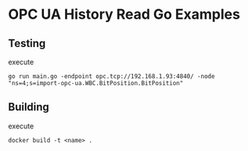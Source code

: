 # OPC UA History Read Go Examples

## Testing

execute

```go run main.go -endpoint opc.tcp://192.168.1.93:4840/ -node "ns=4;s=import-opc-ua.WBC.BitPosition.BitPosition"```

## Building

execute

```docker build -t <name> .```

